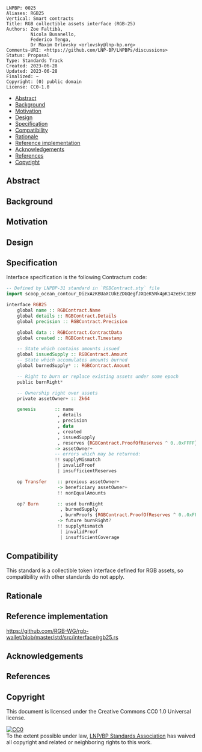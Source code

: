 ```
LNPBP: 0025
Aliases: RGB25
Vertical: Smart contracts
Title: RGB collectible assets interface (RGB-25)
Authors: Zoe Faltibà,
         Nicola Busanello,
         Federico Tenga,
         Dr Maxim Orlovsky <orlovsky@lnp-bp.org>
Comments-URI: <https://github.com/LNP-BP/LNPBPs/discussions>
Status: Proposal
Type: Standards Track
Created: 2023-06-28
Updated: 2023-06-28
Finalized: ~
Copyright: (0) public domain
License: CC0-1.0
```

- [Abstract](#abstract)
- [Background](#background)
- [Motivation](#motivation)
- [Design](#design)
- [Specification](#specification)
- [Compatibility](#compatibility)
- [Rationale](#rationale)
- [Reference implementation](#reference-implementation)
- [Acknowledgements](#acknowledgements)
- [References](#references)
- [Copyright](#copyright)


## Abstract


## Background


## Motivation


## Design


## Specification

Interface specification is the following Contractum code:

```haskell
-- Defined by LNPBP-31 standard in `RGBContract.sty` file
import scoop_ocean_contour_DizxAzKBUaXCUkEZDGQegfJXQeK5Nk4pK142eEkC1EBM as RGBContract

interface RGB25
    global name :: RGBContract.Name
    global details :: RGBContract.Details
    global precision :: RGBContract.Precision

    global data :: RGBContract.ContractData
    global created :: RGBContract.Timestamp

    -- State which contains amounts issued
    global issuedSupply :: RGBContract.Amount
    -- State which accumulates amounts burned
    global burnedSupply* :: RGBContract.Amount

    -- Right to burn or replace existing assets under some epoch
    public burnRight*

    -- Ownership right over assets
    private assetOwner+ :: Zk64

    genesis       :: name
                   , details
                   , precision
                   , data
                   , created
                   , issuedSupply
                   , reserves {RGBContract.ProofOfReserves ^ 0..0xFFFF}
                  -> assetOwner+
                  -- errors which may be returned:
                  !! supplyMismatch
                   | invalidProof
                   | insufficientReserves

    op Transfer    :: previous assetOwner+
                   -> beneficiary assetOwner+
                   !! nonEqualAmounts

    op? Burn       :: used burnRight
                    , burnedSupply
                    , burnProofs {RGBContract.ProofOfReserves ^ 0..0xFFFF}
                   -> future burnRight?
                   !! supplyMismatch
                    | invalidProof
                    | insufficientCoverage
```

## Compatibility

This standard is a collectible token interface defined for RGB assets,
so compatibility with other standards do not apply.

## Rationale

## Reference implementation

<https://github.com/RGB-WG/rgb-wallet/blob/master/std/src/interface/rgb25.rs>


## Acknowledgements


## References


## Copyright

This document is licensed under the Creative Commons CC0 1.0 Universal license.

<p xmlns:dct="http://purl.org/dc/terms/">
  <a rel="license"
     href="http://creativecommons.org/publicdomain/zero/1.0/">
    <img src="http://i.creativecommons.org/p/zero/1.0/88x31.png" style="border-style:none;" alt="CC0" />
  </a>
  <br />
  To the extent possible under law,
  <a rel="dct:publisher" href="https://lnp-bp.org">
    <span property="dcl:title">LNP/BP Standards Association</span></a>
  has waived all copyright and related or neighboring rights to this work.
</p>
